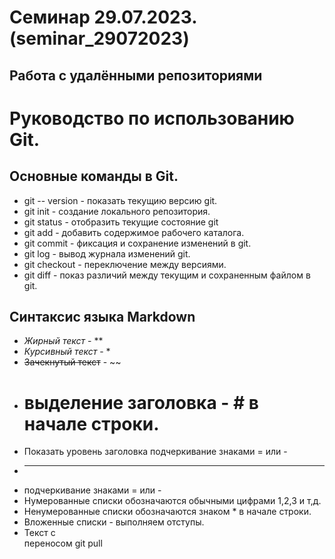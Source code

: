 ﻿# Семинар 29.07.2023. (seminar_29072023)
## Работа с удалёнными репозиториями

# Руководство по использованию Git.
## Основные команды в Git.
* git -- version - показать текущию версию git.
* git init - создание локального репозитория.
* git status - отобразить текущие состояние git
* git add - добавить  содержимое  рабочего каталога.
* git commit - фиксация и  сохранение изменений в git.
* git log - вывод журнала изменений git.
* git checkout - переключение между версиями.
*  git diff - показ различий между текущим  и   сохраненным файлом в git.
## Синтаксис языка Markdown
* *Жирный текст* - **
* *Курсивный текст* - *
* ~~Зачекнутый текст~~ - ~~
* # выделение заголовка - # в начале строки.
* Показать уровень заголовка подчеркивание знаками = или -
* ---
* подчеркивание знаками = или -
* Нумерованные списки обозначаются обычными цифрами 1,2,3 и т,д.
* Ненумерованные списки обозначаются знаком  * в начале строки.
* Вложенные списки - выполняем отступы.
* Текст с <br> переносом 
git pull